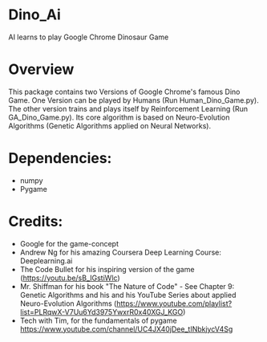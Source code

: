 # Dino_Ai
AI learns to play Google Chrome Dinosaur Game

Overview
============
This package contains two Versions of Google Chrome's famous Dino Game. One Version can be played by Humans (Run Human_Dino_Game.py). The other version trains and plays itself by Reinforcement Learning (Run GA_Dino_Game.py). Its core algorithm is based on Neuro-Evolution Algorithms (Genetic Algorithms applied on Neural Networks).

Dependencies:
============
- numpy
- Pygame

Credits:
============
- Google for the game-concept
- Andrew Ng for his amazing Coursera Deep Learning Course: Deeplearning.ai
- The Code Bullet for his inspiring version of the game (https://youtu.be/sB_IGstiWlc)
- Mr. Shiffman for his book "The Nature of Code" - See Chapter 9: Genetic Algorithms and his and his YouTube Series about applied Neuro-Evolution Algorithms (https://www.youtube.com/playlist?list=PLRqwX-V7Uu6Yd3975YwxrR0x40XGJ_KGO)
- Tech with Tim, for the fundamentals of pygame https://www.youtube.com/channel/UC4JX40jDee_tINbkjycV4Sg
